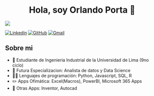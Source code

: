 <div align="center">
<h1 align="center">Hola, soy Orlando Porta</a> 👋</h1>
</div>
<img src="https://i.imgur.com/fylEaAZ.png">

[![Linkedin](https://img.shields.io/badge/OrlandoPorta-s?style=flat&logo=linkedin&logoColor=%23000000&logoSize=fffff&label=LinkedIn&labelColor=ffffff&color=%233da9c6&link=https%3A%2F%2Fwww.linkedin.com%2Fin%2Forlandoportahilario%2F)](https://www.linkedin.com/in/orlandoportahilario/)
[![GitHub](https://img.shields.io/badge/OrlandoPorta-s?style=flat&logo=github&logoColor=%23000000&logoSize=fffff&label=GitHub&labelColor=ffffff&color=%2378abe7&link=https%3A%2F%2Fgithub.com%2FNyxzaf)](https://github.com/Nyxzaf)
[![Gmail](https://img.shields.io/badge/OrlandoPorta-s?style=flat&logo=gmail&logoColor=%23d97870&logoSize=%234f8fd0&labelColor=ffffff&color=ffffff)](mailto:orlando_12368@hotmail.com)



## Sobre mi

- 👔 Estudiante de Ingenieria Industrial de la Universidad de Lima (9no ciclo)
- 📔 Futura Especializacion: Analista de datos y Data Science
- 🙋‍♂️ Lenguajes de programación: Python, Javascript, SQL, R
- ✏️ Apps Ofimática: Excel(Macros), PowerBI, Microsoft 365 Apps
- 📗 Otras Apps: Inventor, Autocad
<br>

